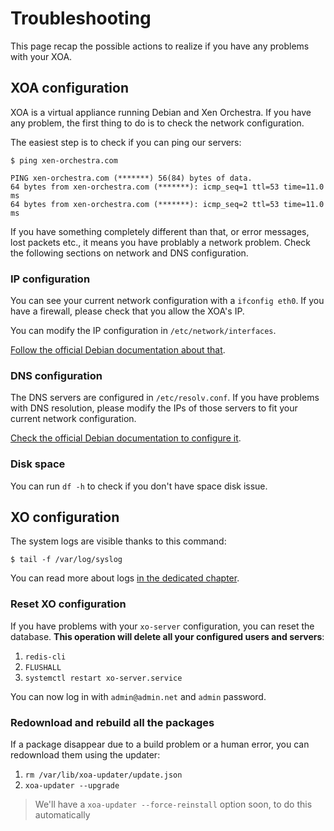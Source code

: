 # Troubleshooting

This page recap the possible actions to realize if you have any problems with your XOA.

## XOA configuration

XOA is a virtual appliance running Debian and Xen Orchestra. If you have any problem, the first thing to do is to check the network configuration.

The easiest step is to check if you can ping our servers:

```
$ ping xen-orchestra.com

PING xen-orchestra.com (*******) 56(84) bytes of data.
64 bytes from xen-orchestra.com (*******): icmp_seq=1 ttl=53 time=11.0 ms
64 bytes from xen-orchestra.com (*******): icmp_seq=2 ttl=53 time=11.0 ms
```

If you have something completely different than that, or error messages, lost packets etc., it means you have problably a network problem. Check the following sections on network and DNS configuration.

### IP configuration

You can see your current network configuration with a `ifconfig eth0`. If you have a firewall, please check that you allow the XOA's IP.

You can modify the IP configuration in `/etc/network/interfaces`.

[Follow the official Debian documentation about that]( https://wiki.debian.org/NetworkConfiguration#Configuring_the_interface_manually).


### DNS configuration

The DNS servers are configured in `/etc/resolv.conf`. If you have problems with DNS resolution, please modify the IPs of those servers to fit your current network configuration.

[Check the official Debian documentation to configure it](https://wiki.debian.org/NetworkConfiguration#The_resolv.conf_configuration_file).

### Disk space

You can run `df -h` to check if you don't have space disk issue.

## XO configuration

The system logs are visible thanks to this command:

```
$ tail -f /var/log/syslog

```

You can read more about logs [in the dedicated chapter](logs.md).

### Reset XO configuration

If you have problems with your `xo-server` configuration, you can reset the database. **This operation will delete all your configured users and servers**:

1. `redis-cli`
2. `FLUSHALL`
3. `systemctl restart xo-server.service`

You can now log in with `admin@admin.net` and `admin` password.

### Redownload and rebuild all the packages

If a package disappear due to a build problem or a human error, you can redownload them using the updater:

1. `rm /var/lib/xoa-updater/update.json`
2. `xoa-updater --upgrade`

> We'll have a `xoa-updater --force-reinstall` option soon, to do this automatically